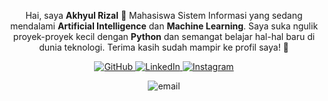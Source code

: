 <p align="center">
  Hai, saya <strong>Akhyul Rizal</strong> 👋  
  Mahasiswa Sistem Informasi yang sedang mendalami <strong>Artificial Intelligence</strong> dan <strong>Machine Learning</strong>.  
  Saya suka ngulik proyek-proyek kecil dengan <strong>Python</strong> dan semangat belajar hal-hal baru di dunia teknologi.  
  Terima kasih sudah mampir ke profil saya! 🚀
</p>

<p align="center">
  <a href="https://github.com/yourusername" target="_blank">
    <img src="https://img.shields.io/badge/GitHub-6e40c9?style=for-the-badge&logo=github&logoColor=white" alt="GitHub">
  </a>
  <a href="https://linkedin.com/in/yourusername" target="_blank">
    <img src="https://img.shields.io/badge/LinkedIn-0077B5?style=for-the-badge&logo=linkedin&logoColor=white" alt="LinkedIn">
  </a>
  <a href="https://instagram.com/yourusername" target="_blank">
    <img src="https://img.shields.io/badge/Instagram-E4405F?style=for-the-badge&logo=instagram&logoColor=white" alt="Instagram">
  </a>
</p>

<p align="center">
  <img src="https://img.shields.io/badge/Email-itsvgin@gmail.com-D14836?style=flat-square&logo=gmail&logoColor=white" alt="email">
</p>